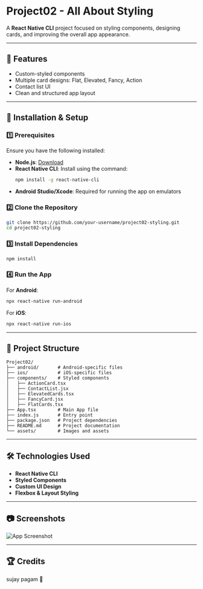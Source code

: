# Project02 - All About Styling

A **React Native CLI** project focused on styling components, designing cards, and improving the overall app appearance.

---

## 📌 Features

- Custom-styled components
- Multiple card designs: Flat, Elevated, Fancy, Action
- Contact list UI
- Clean and structured app layout

---

## 📲 Installation & Setup

### 1️⃣ Prerequisites

Ensure you have the following installed:

- **Node.js**: [Download](https://nodejs.org/)
- **React Native CLI**: Install using the command:
  ```sh
  npm install -g react-native-cli
  ```
- **Android Studio/Xcode**: Required for running the app on emulators

### 2️⃣ Clone the Repository

```sh
git clone https://github.com/your-username/project02-styling.git
cd project02-styling
```

### 3️⃣ Install Dependencies

```sh
npm install
```

### 4️⃣ Run the App

For **Android**:

```sh
npx react-native run-android
```

For **iOS**:

```sh
npx react-native run-ios
```

---

## 📂 Project Structure

```
Project02/
├── android/       # Android-specific files
├── ios/           # iOS-specific files
├── components/    # Styled components
│   ├── ActionCard.tsx
│   ├── ContactList.jsx
│   ├── ElevatedCards.tsx
│   ├── FancyCard.jsx
│   ├── FlatCards.tsx
├── App.tsx        # Main App file
├── index.js       # Entry point
├── package.json   # Project dependencies
├── README.md      # Project documentation
└── assets/        # Images and assets
```

---

## 🛠️ Technologies Used

- **React Native CLI**
- **Styled Components**
- **Custom UI Design**
- **Flexbox & Layout Styling**

---

## 📷 Screenshots

![App Screenshot](assets/screenshot.png)

---

## 🏆 Credits
sujay pagam 🚀

